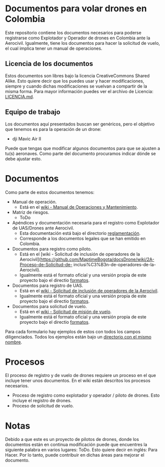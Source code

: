 # Documentos para volar drones en Colombia

Este repositorio contiene los documentos necesarios para poderse registrarse como Explotador y Operador de drones en Colombia ante la Aerocivil.
Igualmente, tiene los documentos para hacer la solicitud de vuelo, el cual implica tener un manual de operaciones.

## Licencia de los documentos

Estos documentos son libres bajo la licencia CreativeCommons Shared Alike.
Esto quiere decir que los puedes usar y hacer modificaciones, siempre y cuando dichas modificaciones se vuelvan a compartir de la misma forma.
Para mayor información puedes ver el archivo de Licencia: [LICENCIA.md](https://github.com/MaptimeBogota/docsDrone/blob/main/LICENCIA.md).

## Equipo de trabajo

Los documentos aquí presentados buscan ser genéricos, pero el objetivo que tenemos es para la operación de un drone:

* dji Mavic Air II

Puede que tengas que modificar algunos documentos para que se ajusten a tu(s) aeronaves.
Como parte del documento procuramos indicar dónde se debe ajustar esto.

# Documentos

Como parte de estos documentos tenemos:

* Manual de operación.
  * Está en el [wiki - Manual de Operaciones y Mantenimiento](https://github.com/MaptimeBogota/docsDrone/wiki/1-Manual-de-Operaciones-y-Mantenimiento).
* Matriz de riesgos.
  * ToDo
* Apéndices y documentación necesaria para el registro como Explotador de UAS/Drones ante Aerocivil.
  * Esta documentación está bajo el directorio [reglamentación](https://github.com/MaptimeBogota/docsDrone/tree/main/reglamentacion).
  * Corresponde a los documentos legales que se han emitido en Colombia.
* Documentos para registro como piloto.
  * Está en el [wiki - Solicitud de inclusión de operadores de la Aerocivil](https://github.com/MaptimeBogota/docsDrone/wiki/2A-Proceso-de-Solicitud-de- inclusi%C3%B3n-de-operadores-de-la-Aerocivil).
  * Igualmente está el formato oficial y una versión propia de este proyecto bajo el directio [formatos](https://github.com/MaptimeBogota/docsDrone/tree/main/formatos).
* Documentos para registro de UAS.
  * Está en el [wiki - Solicitud de inclusión de operadores de la Aerocivil](https://github.com/MaptimeBogota/docsDrone/wiki/2A-Proceso-de-Solicitud-de-inclusi%C3%B3n-de-operadores-de-la-Aerocivil).
  * Igualmente está el formato oficial y una versión propia de este proyecto bajo el directio [formatos](https://github.com/MaptimeBogota/docsDrone/tree/main/formatos).
* Documentos para solicitud de vuelo.
  * Está en el [wiki - Solicitud de misión de vuelo](https://github.com/MaptimeBogota/docsDrone/wiki/3A-Proceso-de-Solicitud-de-misi%C3%B3n-de-vuelo).
  * Igualmente está el formato oficial y una versión propia de este proyecto bajo el directio [formatos](https://github.com/MaptimeBogota/docsDrone/tree/main/formatos).

Para cada formulario hay ejemplos de estos con todos los campos diligenciados.
Todos los ejemplos están bajo un [directorio con el mismo nombre](https://github.com/MaptimeBogota/docsDrone/tree/main/ejemplos).

# Procesos

El proceso de registro y de vuelo de drones requiere un proceso en el que incluye tener unos documentos.
En el wiki están descritos los procesos necesarios.

* Proceso de registro como explotador y operador / piloto de drones. Esto incluye el registro de drones.
* Proceso de solicitud de vuelo.

# Notas

Debido a que este es un proyecto de pilotos de drones, donde los documentos están en continua modificación puede que encuentres la siguiente palabra en varios lugares: ToDo.
Esto quiere decir en inglés: Para Hacer.
Por lo tanto, puede contribuir en dichas áreas para mejorar el documento.
